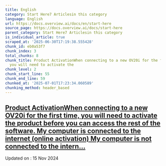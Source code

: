 ```yaml
---
title: English
category: Start Here7 Articlesin this category
language: English
url: https://docs.overview.ai/docs/en/start-here
source_page: https://docs.overview.ai/docs/start-here
parent_category: Start Here7 Articlesin this category
is_individual_article: true
scraped_at: '2025-06-30T17:19:38.555428'
chunk_id: eb0a53f7
chunk_index: 3
total_chunks: 8
chunk_title: Product ActivationWhen connecting to a new OV20i for the first time,
  you will need to activate the
chunk_level: 2
chunk_start_line: 55
chunk_end_line: 59
chunked_at: '2025-07-01T17:23:34.060589'
chunking_method: header_based
---
```


## [Product ActivationWhen connecting to a new OV20i for the first time, you will need to activate the product before you can access the rest of the software. My computer is connected to the internet \(online activation\) My computer is not connected to the intern...](/docs/product-activation)

Updated on : 15 Nov 2024

